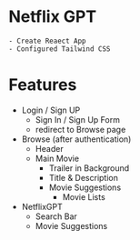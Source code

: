 # Netflix GPT
    - Create Reaect App
    - Configured Tailwind CSS

# Features
- Login / Sign UP
    - Sign In / Sign Up Form
    - redirect to Browse page
- Browse (after authentication)
    - Header
    - Main Movie
        - Trailer in Background
        - Title & Description
        - Movie Suggestions
            - Movie Lists
- NetflixGPT
    - Search Bar
    - Movie Suggestions
